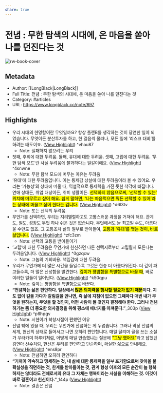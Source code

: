 ```yaml
---
share: true
---
```


# 전념 : 무한 탐색의 시대에, 온 마음을 쏟아 나를 던진다는 것

![rw-book-cover](https://longblack-contens.s3.ap-northeast-2.amazonaws.com/image/20231117/170018470475f251cd81673ed7cd1b39300cf8ad23.png)

## Metadata
- Author: [[LongBlack|LongBlack]]
- Full Title: 전념 : 무한 탐색의 시대에, 온 마음을 쏟아 나를 던진다는 것
- Category: #articles
- URL: https://www.longblack.co/note/897

## Highlights
- 우리 시대의 현명함이란 무엇일까요? 항상 플랜B를 생각하는 것이 당연한 일이 되었습니다. 무엇이든 분산투자를 하고, 한 걸음씩 물러나, 모든 일에 ‘리스크 대비’를 하려는 태도이죠. ([View Highlight](https://read.readwise.io/read/01hfna3ncphznexj76xejh8rhp)) ^vhau87
    - Note: 실패하지 않으려는 우리
- 첫째, 후회에 대한 두려움. 
  둘째, 유대에 대한 두려움. 
  셋째, 고립에 대한 두려움.
  ‘무한 탐색 모드’란 사실 두려움에 불과하다는 일갈이에요. ([View Highlight](https://read.readwise.io/read/01hfn9bjv7s13pwswp3x1hda24)) ^4snwne
    - Note: 무한 탐색 모드에 머무는 이유는 두려움
- ‘유대’에 대한 두려움입니다. 이는 통제감 상실에 대한 두려움이라 볼 수 있어요. 우리는 ‘가능성’의 상태에 머물 때, 역설적으로 통제력을 가진 듯한 착각에 빠집니다. 연애 상대든, 취업 대상이든, 취미 생활이든. <mark class="hltr-red">선택하지 않음으로써, ‘선택할 수 있는’ 위치에 머무르고 싶어 해요. 쉽게 말하면, ‘나는 마음먹으면 뭐든 선택할 수 있어’라는 상태에 머물고 싶어 한다는 겁니다.</mark> ([View Highlight](https://read.readwise.io/read/01hfn9eyzmejmqmhhm9h8xpdkp)) ^d6l3tv
    - Note: 또는 선택의 두려움.
- 무언가를 선택하면, 우리는 지리멸렬하고도 고통스러운 과정을 거쳐야 해요. 관계도, 일도, 성장도 무엇 하나 쉬운 것은 없습니다. 무엇에서도 늘 최고일 수도, 아름다울 수만도 없죠. 그 고통조차 삶의 일부로 받아들여, <mark class="hltr-red">고통과 ‘유대’를 맺는 것이, 바로 삶입니다.</mark> ([View Highlight](https://read.readwise.io/read/01hfn9fby4v3r2gj7ye4f9edk3)) ^zfc3zm
    - Note: 선택의 고통을 받아들이기
- ‘고립’에 대한 두려움은 무언가에 헌신하면 다른 선택지로부터 고립될지 모른다는 두려움입니다. ([View Highlight](https://read.readwise.io/read/01hfn9fw9b4qpvsrv0agd4ncjd)) ^0gzqcw
    - Note: 그놈의 기회비용.
      책임감에 대한 두려움.
- 우리가 무언가에 더 많은 시간을 들일수록 그것은 한층 더 아름다워진다. 더 깊이 파고들수록, 더 많은 신성함을 발견한다. <mark class="hltr-red">깊이가 평범함을 특별함으로 바꿀 때</mark>, 바로 이러한 일들이 일어난다. ([View Highlight](https://read.readwise.io/read/01hfnajgvnkhqj6vae4hcg5sn8)) ^k50qpu
    - Note: 깊이는 평범함을 특별함으로 바꾼다.
- **“전념하는 삶은 편안하다. 일상에서 <mark class="hltr-red">많은 의지력을 행사할 필요가 없기 때문</mark>이다. 지도 없이 길을 가다가 갈림길을 만나면, 즉 삶에 지침이 없으면 그때마다 매번 내가 무엇을 원하는지, 무엇을 할 것인지, 어떤 사람이 될 것인지 결정해야 한다. 그러나 전념하기는 좀 더 중요한 의사결정을 위해 평소에 에너지를 아껴준다.”**_303p ([View Highlight](https://read.readwise.io/read/01hfn9p04xvfvf0z42ekxxv2rg)) ^p6hpgv
    - Note: 서현이가 학창시절이 편했던 이유
- 전념 밖에 있을 때, 우리는 무언가에 전념하는 게 두렵습니다. 그러나 막상 전념의 세계, 헌신의 상태로 들어서고 나면 오히려 편안합니다. 매일 달리며 글을 쓰는 소설가 무라카미 하루키처럼, 어떻게 매일 연습했냐는 질문에 <mark class="hltr-red">“그냥 했어요”</mark>라고 답했던 김연아 선수처럼, 헌신은 우리를 편안하고 단순하며, 확실한 삶으로 안내해요. ([View Highlight](https://read.readwise.io/read/01hfn9pf1xbj8et16jj9n5wx3m)) ^ens8pr
    - Note: 전념하면 오히려 편안하다
- **“기꺼이 약속하고 맹세하는 것, 내 삶에 대한 통제력을 일부 포기함으로써 찾아올 불확실성을 직면하는 것, 한계를 받아들이는 것, 관계 형성 이후의 모든 순간이 늘 행복하지는 않더라도 전체로서의 유대 그 자체는 행복이라는 사실을 이해하는 것. 이것이 바로 결혼이고 헌신이다.”**_144p ([View Highlight](https://read.readwise.io/read/01hfn9wc1dbe6de0s6bq1tzazk))
    - Note: 결혼은 전념
